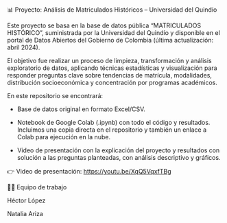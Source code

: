 📊 Proyecto: Análisis de Matriculados Históricos – Universidad del Quindío

Este proyecto se basa en la base de datos pública “MATRICULADOS HISTÓRICO”, suministrada por la Universidad del Quindío y disponible en el portal de Datos Abiertos del Gobierno de Colombia (última actualización: abril 2024).

El objetivo fue realizar un proceso de limpieza, transformación y análisis exploratorio de datos, aplicando técnicas estadísticas y visualización para responder preguntas clave sobre tendencias de matrícula, modalidades, distribución socioeconómica y concentración por programas académicos.

En este repositorio se encontrará:

- Base de datos original en formato Excel/CSV.

- Notebook de Google Colab (.ipynb) con todo el código y resultados.
 Incluimos una copia directa en el repositorio y también un enlace a Colab para ejecución en la nube.

- Video de presentación con la explicación del proyecto y resultados con solución a las preguntas planteadas, con análisis descriptivo y gráficos.

👉 Video de presentación: https://youtu.be/XqQ5VqxfTBg 

👨‍💻 Equipo de trabajo

Héctor López

Natalia Ariza
